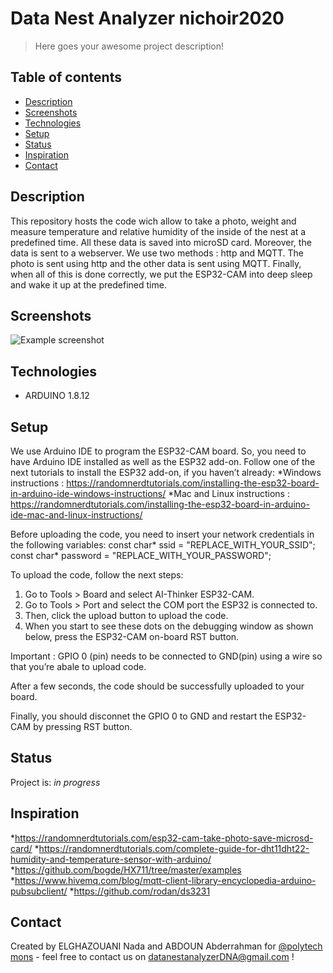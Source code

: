 # Data Nest Analyzer nichoir2020
> Here goes your awesome project description!

## Table of contents
* [Description](#Description)
* [Screenshots](#screenshots)
* [Technologies](#technologies)
* [Setup](#setup)
* [Status](#status)
* [Inspiration](#inspiration)
* [Contact](#contact)

## Description
This repository hosts the code wich allow to take a photo, weight and measure temperature and relative humidity of the inside of the nest at a predefined time. All these data is saved into microSD card. Moreover, the data is sent to a webserver. We use two methods : http and MQTT. The photo is sent using http and the other data is sent using MQTT. Finally, when all of this is done correctly, we put the ESP32-CAM into deep sleep and wake it up at the predefined time.
## Screenshots
![Example screenshot](./img/screenshot.png)

## Technologies
* ARDUINO 1.8.12

## Setup
We use Arduino IDE to program the ESP32-CAM board. So, you need to have Arduino IDE installed as well as the ESP32 add-on. 
Follow one of the next tutorials to install the ESP32 add-on, if you haven’t already:
 *Windows instructions : https://randomnerdtutorials.com/installing-the-esp32-board-in-arduino-ide-windows-instructions/
 *Mac and Linux instructions : https://randomnerdtutorials.com/installing-the-esp32-board-in-arduino-ide-mac-and-linux-instructions/

Before uploading the code, you need to insert your network credentials in the following variables: 
const char* ssid = "REPLACE_WITH_YOUR_SSID";
const char* password = "REPLACE_WITH_YOUR_PASSWORD";

To upload the code, follow the next steps:
1) Go to Tools > Board and select AI-Thinker ESP32-CAM.
2) Go to Tools > Port and select the COM port the ESP32 is connected to.
3) Then, click the upload button to upload the code.
4) When you start to see these dots on the debugging window as shown below, press the ESP32-CAM on-board RST button.

Important : GPIO 0 (pin) needs to be connected to GND(pin) using a wire so that you’re abale to upload code.

After a few seconds, the code should be successfully uploaded to your board.

Finally, you should disconnet the GPIO 0 to GND and restart the ESP32-CAM by pressing RST button.





## Status
Project is: _in progress_

## Inspiration
*https://randomnerdtutorials.com/esp32-cam-take-photo-save-microsd-card/
*https://randomnerdtutorials.com/complete-guide-for-dht11dht22-humidity-and-temperature-sensor-with-arduino/
*https://github.com/bogde/HX711/tree/master/examples
*https://www.hivemq.com/blog/mqtt-client-library-encyclopedia-arduino-pubsubclient/
*https://github.com/rodan/ds3231


## Contact
Created by ELGHAZOUANI Nada and ABDOUN Abderrahman for [@polytech mons](https://web.umons.ac.be/fpms/fr/) - feel free to contact us on datanestanalyzerDNA@gmail.com !
